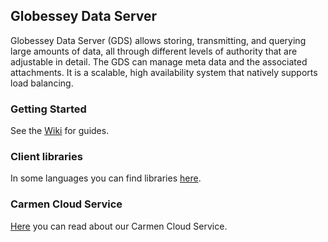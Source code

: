 ## Globessey Data Server

Globessey Data Server (GDS) allows storing, transmitting, and querying large amounts of data, all through different levels of authority that are adjustable in detail. The GDS can manage meta data and the associated attachments. It is a scalable, high availability system that natively supports load balancing.

### Getting Started

See the [Wiki](https://github.com/arh-eu/gds/wiki) for guides.

### Client libraries

In some languages you can find libraries [here](https://github.com/arh-eu/gds/wiki/Libraries).

### Carmen Cloud Service

[Here](https://github.com/arh-eu/carmen-cloud) you can read about our Carmen Cloud Service.
